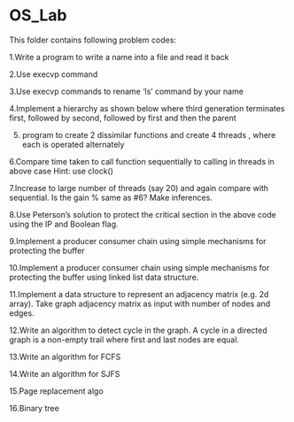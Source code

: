 # OS_Lab

 This folder contains following problem codes:

1.Write a program to write a name into a file and read it back 

2.Use execvp command 

3.Use execvp commands to rename ‘ls’ command by your name 

4.Implement a hierarchy as shown below where third generation terminates first, followed by second, followed by first and then the parent 

5. program to create 2 dissimilar functions and create 4 threads , where each is operated alternately

6.Compare time taken to call function sequentially to calling in threads in above case  Hint: use clock() 

7.Increase to large number of threads (say 20) and again compare with sequential. Is the gain % same as #6? Make inferences.

8.Use Peterson’s solution to protect the critical section in the above code using the IP and Boolean flag. 

9.Implement a producer consumer chain using simple mechanisms for protecting the buffer 

10.Implement a producer consumer chain using simple mechanisms for protecting the buffer using linked list data structure. 

11.Implement a data structure to represent an adjacency matrix (e.g. 2d array). Take graph adjacency matrix as input with number of nodes and edges. 

12.Write an algorithm to detect cycle in the graph. A cycle in a directed graph is a non-empty trail where first and last nodes are equal. 

13.Write an algorithm for FCFS 

14.Write an algorithm for SJFS 

15.Page replacement algo

16.Binary tree
